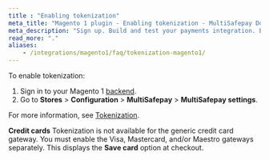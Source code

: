 ```yaml
---
title : "Enabling tokenization"
meta_title: "Magento 1 plugin - Enabling tokenization - MultiSafepay Docs"
meta_description: "Sign up. Build and test your payments integration. Explore our products and services. Use our API reference, SDKs, and wrappers. Get support."
read_more: "."
aliases: 
    - /integrations/magento1/faq/tokenization-magento1/
---
```


To enable tokenization:

1. Sign in to your Magento 1 [backend](/getting-started/glossary/#backend).
2. Go to **Stores** > **Configuration** > **MultiSafepay** > **MultiSafepay settings**.

For more information, see [Tokenization](/payments/features/tokenization).

**Credit cards**
Tokenization is not available for the generic credit card gateway. You must enable the Visa, Mastercard, and/or Maestro gateways separately. This displays the **Save card** option at checkout.